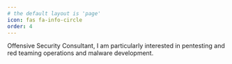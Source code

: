 ```yaml
---
# the default layout is 'page'
icon: fas fa-info-circle
order: 4
---
```


Offensive Security Consultant, I am particularly interested in pentesting and red teaming operations and malware development.